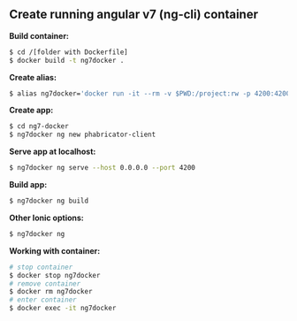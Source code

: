 ## Create running angular v7 (ng-cli) container

**Build container:**
```bash
$ cd /[folder with Dockerfile]
$ docker build -t ng7docker .
```

**Create alias:**
```bash
$ alias ng7docker='docker run -it --rm -v $PWD:/project:rw -p 4200:4200 -p 49154:49154 -p 53703:53703 --name ng7app ng7docker'
```

**Create app:**
```bash
$ cd ng7-docker
$ ng7docker ng new phabricator-client
```

**Serve app at localhost:**
```bash
$ ng7docker ng serve --host 0.0.0.0 --port 4200
```

**Build app:**
```bash
$ ng7docker ng build
```

**Other Ionic options:**
```bash
$ ng7docker ng
```

**Working with container:**
```bash
# stop container
$ docker stop ng7docker
# remove container
$ docker rm ng7docker
# enter container
$ docker exec -it ng7docker
```
